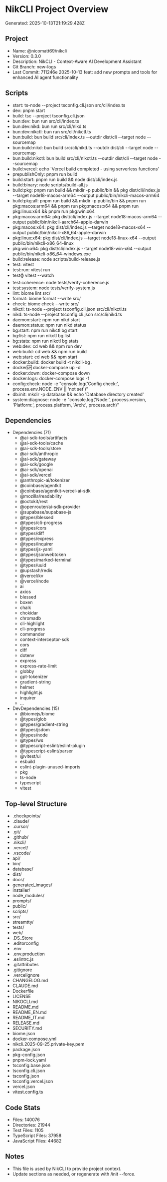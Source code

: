 # NikCLI Project Overview

Generated: 2025-10-13T21:19:29.428Z

## Project
- Name: @nicomatt69/nikcli
- Version: 0.3.0
- Description: NikCLI - Context-Aware AI Development Assistant
- Git Branch: new-logs
- Last Commit: 711246e 2025-10-13 feat: add new prompts and tools for enhanced AI agent functionality

## Scripts
- start: ts-node --project tsconfig.cli.json src/cli/index.ts
- dev: pnpm start
- build: tsc --project tsconfig.cli.json
- bun:dev: bun run src/cli/index.ts
- bun:dev:nikd: bun run src/cli/nikd.ts
- bun:dev:nikctl: bun run src/cli/nikctl.ts
- bun:build: bun build src/cli/index.ts --outdir dist/cli --target node --sourcemap
- bun:build:nikd: bun build src/cli/nikd.ts --outdir dist/cli --target node --sourcemap
- bun:build:nikctl: bun build src/cli/nikctl.ts --outdir dist/cli --target node --sourcemap
- build:vercel: echo 'Vercel build completed - using serverless functions'
- prepublishOnly: pnpm run build
- build:start: pnpm run build && node dist/cli/index.js
- build:binary: node scripts/build-all.js
- build:pkg: pnpm run build && mkdir -p public/bin && pkg dist/cli/index.js --target node18-macos-arm64 --output public/bin/nikcli-macos-arm64
- build:pkg:all: pnpm run build && mkdir -p public/bin && pnpm run pkg:macos:arm64 && pnpm run pkg:macos:x64 && pnpm run pkg:linux:x64 && pnpm run pkg:win:x64
- pkg:macos:arm64: pkg dist/cli/index.js --target node18-macos-arm64 --output public/bin/nikcli-aarch64-apple-darwin
- pkg:macos:x64: pkg dist/cli/index.js --target node18-macos-x64 --output public/bin/nikcli-x86_64-apple-darwin
- pkg:linux:x64: pkg dist/cli/index.js --target node18-linux-x64 --output public/bin/nikcli-x86_64-linux
- pkg:win:x64: pkg dist/cli/index.js --target node18-win-x64 --output public/bin/nikcli-x86_64-windows.exe
- build:release: node scripts/build-release.js
- test: vitest
- test:run: vitest run
- test:watch: vitest --watch
- test:coherence: node tests/verify-coherence.js
- test:system: node tests/verify-system.js
- lint: biome lint src/
- format: biome format --write src/
- check: biome check --write src/
- nikctl: ts-node --project tsconfig.cli.json src/cli/nikctl.ts
- nikd: ts-node --project tsconfig.cli.json src/cli/nikd.ts
- daemon:start: npm run nikd start
- daemon:status: npm run nikd status
- bg:start: npm run nikctl bg start
- bg:list: npm run nikctl bg list
- bg:stats: npm run nikctl bg stats
- web:dev: cd web && npm run dev
- web:build: cd web && npm run build
- web:start: cd web && npm start
- docker:build: docker build -t nikcli-bg .
- docker:up: docker-compose up -d
- docker:down: docker-compose down
- docker:logs: docker-compose logs -f
- config:check: node -e "console.log('Config check:', process.env.NODE_ENV || 'not set')"
- db:init: mkdir -p database && echo 'Database directory created'
- system:diagnose: node -e "console.log('Node:', process.version, 'Platform:', process.platform, 'Arch:', process.arch)"

## Dependencies
- Dependencies (71)
  - @ai-sdk-tools/artifacts
  - @ai-sdk-tools/cache
  - @ai-sdk-tools/store
  - @ai-sdk/anthropic
  - @ai-sdk/gateway
  - @ai-sdk/google
  - @ai-sdk/openai
  - @ai-sdk/vercel
  - @anthropic-ai/tokenizer
  - @coinbase/agentkit
  - @coinbase/agentkit-vercel-ai-sdk
  - @mozilla/readability
  - @octokit/rest
  - @openrouter/ai-sdk-provider
  - @supabase/supabase-js
  - @types/blessed
  - @types/cli-progress
  - @types/cors
  - @types/diff
  - @types/express
  - @types/inquirer
  - @types/js-yaml
  - @types/jsonwebtoken
  - @types/marked-terminal
  - @types/uuid
  - @upstash/redis
  - @vercel/kv
  - @vercel/node
  - ai
  - axios
  - blessed
  - boxen
  - chalk
  - chokidar
  - chromadb
  - cli-highlight
  - cli-progress
  - commander
  - context-interceptor-sdk
  - cors
  - diff
  - dotenv
  - express
  - express-rate-limit
  - globby
  - gpt-tokenizer
  - gradient-string
  - helmet
  - highlight.js
  - inquirer
  - ...
- DevDependencies (15)
  - @biomejs/biome
  - @types/glob
  - @types/gradient-string
  - @types/jsdom
  - @types/node
  - @types/ws
  - @typescript-eslint/eslint-plugin
  - @typescript-eslint/parser
  - @vitest/ui
  - esbuild
  - eslint-plugin-unused-imports
  - pkg
  - ts-node
  - typescript
  - vitest

## Top-level Structure
- .checkpoints/
- .claude/
- .cursor/
- .git/
- .github/
- .nikcli/
- .vercel/
- .vscode/
- api/
- bin/
- database/
- dist/
- docs/
- generated_images/
- installer/
- node_modules/
- prompts/
- public/
- scripts/
- src/
- streamtty/
- tests/
- web/
- .DS_Store
- .editorconfig
- .env
- .env.production
- .eslintrc.js
- .gitattributes
- .gitignore
- .vercelignore
- CHANGELOG.md
- CLAUDE.md
- Dockerfile
- LICENSE
- NIKOCLI.md
- README.md
- README_EN.md
- README_IT.md
- RELEASE.md
- SECURITY.md
- biome.json
- docker-compose.yml
- nikcli.2025-09-25.private-key.pem
- package.json
- pkg-config.json
- pnpm-lock.yaml
- tsconfig.base.json
- tsconfig.cli.json
- tsconfig.json
- tsconfig.vercel.json
- vercel.json
- vitest.config.ts

## Code Stats
- Files: 140076
- Directories: 21944
- Test Files: 1105
- TypeScript Files: 37958
- JavaScript Files: 44682

## Notes
- This file is used by NikCLI to provide project context.
- Update sections as needed, or regenerate with /init --force.